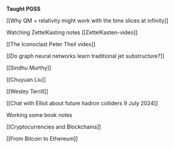 **Taught PGSS**

[[Why QM + relativity might work with the time slices at infinity]]

Watching ZettelKasting notes
[[ZettelKasten-video]]


[[The Iconoclast Peter Theil video]]

[[Do graph neural networks learn traditional jet substructure?]]

[[Sindhu Murthy]]

[[Chuyuan Liu]]

[[Wesley Terrill]]


[[Chat with Elliot about future hadron colliders 9 July 2024]]

Working some book notes

[[Cryptocurrencies and Blockchains]]

[[From Bitcoin to Ethereum]]




